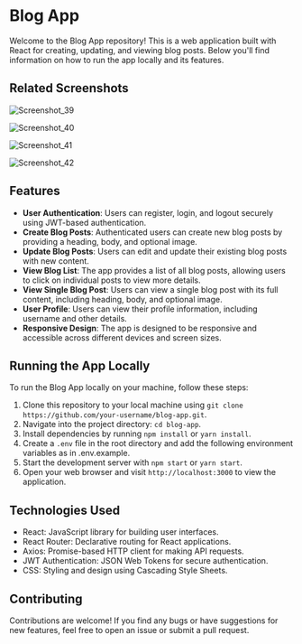 # Blog App

Welcome to the Blog App repository! This is a web application built with React for creating, updating, and viewing blog posts. Below you'll find information on how to run the app locally and its features.

## Related Screenshots

![Screenshot_39](https://github.com/TusharTechs/Blog-App/assets/56952465/500a102a-05c1-45e7-9f9e-74c4ea335dc6)

![Screenshot_40](https://github.com/TusharTechs/Blog-App/assets/56952465/ddf9e202-b258-4c78-88b0-d262dc01a783)

![Screenshot_41](https://github.com/TusharTechs/Blog-App/assets/56952465/959c1f12-42f3-4c9c-89fb-595bb8892eb0)

![Screenshot_42](https://github.com/TusharTechs/Blog-App/assets/56952465/8e828b04-90d8-4875-a283-ebb65856f4e3)

## Features

- **User Authentication**: Users can register, login, and logout securely using JWT-based authentication.
- **Create Blog Posts**: Authenticated users can create new blog posts by providing a heading, body, and optional image.
- **Update Blog Posts**: Users can edit and update their existing blog posts with new content.
- **View Blog List**: The app provides a list of all blog posts, allowing users to click on individual posts to view more details.
- **View Single Blog Post**: Users can view a single blog post with its full content, including heading, body, and optional image.
- **User Profile**: Users can view their profile information, including username and other details.
- **Responsive Design**: The app is designed to be responsive and accessible across different devices and screen sizes.

## Running the App Locally

To run the Blog App locally on your machine, follow these steps:

1. Clone this repository to your local machine using `git clone https://github.com/your-username/blog-app.git`.
2. Navigate into the project directory: `cd blog-app`.
3. Install dependencies by running `npm install` or `yarn install`.
4. Create a `.env` file in the root directory and add the following environment variables as in .env.example.
5. Start the development server with `npm start` or `yarn start`.
6. Open your web browser and visit `http://localhost:3000` to view the application.

## Technologies Used

- React: JavaScript library for building user interfaces.
- React Router: Declarative routing for React applications.
- Axios: Promise-based HTTP client for making API requests.
- JWT Authentication: JSON Web Tokens for secure authentication.
- CSS: Styling and design using Cascading Style Sheets.

## Contributing

Contributions are welcome! If you find any bugs or have suggestions for new features, feel free to open an issue or submit a pull request.
